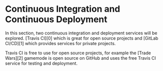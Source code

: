 # Continuous Integration and Continuous Deployment

In this section, two continuous integration and deployment services will be
explored. [Travis CI][0] which is great for open source projects and [GitLab
CI/CD][1] which provides services for private projects.

Travis CI is free to use for open source projects, for example the [Trade
Wars][2] gamemode is open source on GitHub and uses the free Travis CI service
for testing and deployment.
